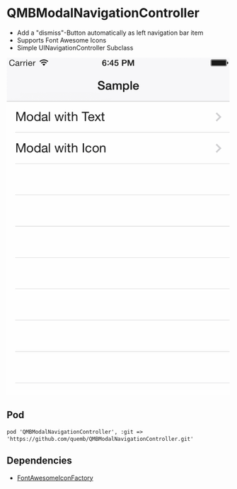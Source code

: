 # QMBModalNavigationController  #

- Add a "dismiss"-Button automatically as left navigation bar item
- Supports Font Awesome Icons
- Simple UINavigationController Subclass

![Demo](QMBModalNavigationController-Sample/capture.gif)

## Pod ##

```gem
pod 'QMBModalNavigationController', :git => 'https://github.com/quemb/QMBModalNavigationController.git'
```

## Dependencies ##

- [FontAwesomeIconFactory](https://github.com/nschum/FontAwesomeIconFactory)
